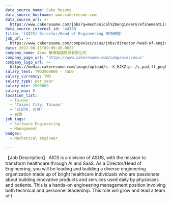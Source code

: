 ```yaml
---
data_source_name: Cake Resume
data_source_hostname: www.cakeresume.com
data_source_url: >-
  https://www.cakeresume.com/jobs?q=mechanical%20engineer&refinementList%5Blang_name%5D%5B0%5D=English&refinementList%5Bsalary_type%5D=per_year&range%5Bsalary_range%5D%5Bmin%5D=1000000&page=3
data_source_internal_id: '44389'
title: '[AICS] Director/Head of Engineering 技術總監'
job_url: >-
  https://www.cakeresume.com/companies/asus/jobs/director-head-of-engineering-technical-director
date: 2022-08-11T09:09:49.062Z
company_name: Asus 華碩電腦股份有限公司
company_page_url: 'https://www.cakeresume.com/companies/asus'
company_logo_url: >-
  https://media.cakeresume.com/image/upload/s--X_HJKZtp--/c_pad,fl_png8,h_200,w_200/v1560337039/gnuruihvfxav7zbxegmf.png
salary_text: TWD2000000 - TWD0
salary_currency: TWD
salary_type: per_year
salary_min: 2000000
salary_max: 0
location_list:
  - Taiwan
  - 'Taipei City, Taiwan'
  - '台北市, 台灣'
  - 台灣
job_tags:
  - Software Engineering
  - Management
badges:
  - Mechanical engineer

---
```


【Job Description】 AICS is a division of ASUS, with the mission to transform healthcare through AI and SaaS. As a Director/Head of Engineering, you will be leading and building a diverse engineering organization made up of bright healthcare individuals who are passionate about building innovative products and services used daily by physicians and patients. This is a hands-on engineering management position involving both technical and personnel leadership. This role will grow and lead a team of t